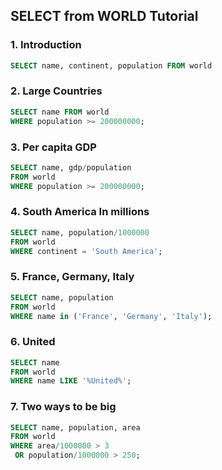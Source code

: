 ## SELECT from WORLD Tutorial
### 1. Introduction
```SQL
SELECT name, continent, population FROM world
```

### 2. Large Countries
```SQL
SELECT name FROM world
WHERE population >= 200000000;
```

### 3. Per capita GDP
```SQL
SELECT name, gdp/population
FROM world
WHERE population >= 200000000;
```

### 4. South America In millions
```SQL
SELECT name, population/1000000
FROM world
WHERE continent = 'South America';
```

### 5. France, Germany, Italy
```SQL
SELECT name, population
FROM world
WHERE name in ('France', 'Germany', 'Italy');
```

### 6. United
```SQL
SELECT name
FROM world
WHERE name LIKE '%United%';
```

### 7. Two ways to be big
```SQL
SELECT name, population, area
FROM world 
WHERE area/1000000 > 3 
 OR population/1000000 > 250;
```